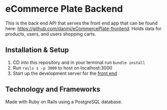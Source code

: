# eCommerce Plate Backend

This is the back end API that serves the front end app that can be found here: https://github.com/danmj/eCommercePlate-frontend. Holds data for products, users, and users shopping carts.

## Installation & Setup

1. CD into this repository and in your terminal run ```bundle install```
2. Run ```rails s -p 3000``` to host on localhost:3000
3. Start up the development server for the [front end](https://github.com/danmj/eCommercePlate-frontend)

## Technology and Frameworks

Made with Ruby on Rails using a PostgreSQL database.
